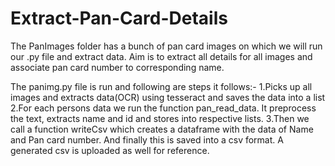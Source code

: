 # Extract-Pan-Card-Details

The PanImages folder has a bunch of pan card images on which we will run our .py file and extract data.
Aim is to extract all details for all images and associate pan card number to corresponding name.

The panimg.py file is run and following are steps it follows:-
  1.Picks up all images and extracts data(OCR) using tesseract and saves the data into a list
  2.For each persons data we run the function pan_read_data. It preprocess the text, extracts name and id and stores into respective lists.
  3.Then we call a function writeCsv which creates a dataframe with the data of Name and Pan card number. And finally this is saved into a csv format. A generated csv is uploaded     as well for reference.
